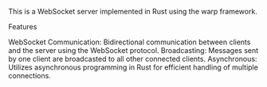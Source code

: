 This is a WebSocket server implemented in Rust using the warp framework.

Features

WebSocket Communication: Bidirectional communication between clients and the server using the WebSocket protocol.
Broadcasting: Messages sent by one client are broadcasted to all other connected clients.
Asynchronous: Utilizes asynchronous programming in Rust for efficient handling of multiple connections.
